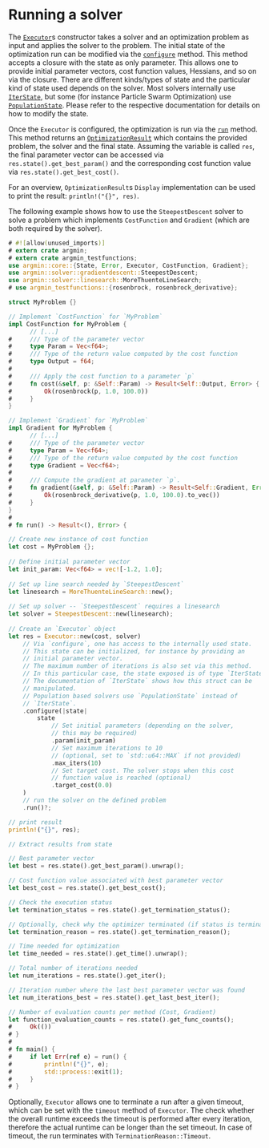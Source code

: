 # Running a solver

The [`Executor`](https://docs.rs/argmin/latest/argmin/core/struct.Executor.html)s constructor takes a solver and an optimization problem as input and applies the solver to the problem.
The initial state of the optimization run can be modified via the [`configure`](https://docs.rs/argmin/latest/argmin/core/struct.Executor.html#method.configure) method.
This method accepts a closure with the state as only parameter.
This allows one to provide initial parameter vectors, cost function values, Hessians, and so on via the closure.
There are different kinds/types of state and the particular kind of state used depends on the solver.
Most solvers internally use [`IterState`](https://docs.rs/argmin/latest/argmin/core/struct.IterState.html), but some (for instance Particle Swarm Optimization) use [`PopulationState`](https://docs.rs/argmin/latest/argmin/core/struct.PopulationState.html).
Please refer to the respective documentation for details on how to modify the state.

Once the `Executor` is configured, the optimization is run via the [`run`](https://docs.rs/argmin/latest/argmin/core/struct.Executor.html#method.run) method.
This method returns an [`OptimizationResult`](https://docs.rs/argmin/latest/argmin/core/struct.OptimizationResult.html) which contains the provided problem, the solver and the final state. 
Assuming the variable is called `res`, the final parameter vector can be accessed via `res.state().get_best_param()` and the corresponding cost function value via `res.state().get_best_cost()`.

For an overview, `OptimizationResult`s `Display` implementation can be used to print the result: `println!("{}", res)`.

The following example shows how to use the `SteepestDescent` solver to solve a problem which implements `CostFunction` and `Gradient` (which are both required by the solver).

```rust
# #![allow(unused_imports)]
# extern crate argmin;
# extern crate argmin_testfunctions;
use argmin::core::{State, Error, Executor, CostFunction, Gradient};
use argmin::solver::gradientdescent::SteepestDescent;
use argmin::solver::linesearch::MoreThuenteLineSearch;
# use argmin_testfunctions::{rosenbrock, rosenbrock_derivative};

struct MyProblem {}

// Implement `CostFunction` for `MyProblem`
impl CostFunction for MyProblem {
      // [...]
#     /// Type of the parameter vector
#     type Param = Vec<f64>;
#     /// Type of the return value computed by the cost function
#     type Output = f64;
#
#     /// Apply the cost function to a parameter `p`
#     fn cost(&self, p: &Self::Param) -> Result<Self::Output, Error> {
#         Ok(rosenbrock(p, 1.0, 100.0))
#     }
}

// Implement `Gradient` for `MyProblem`
impl Gradient for MyProblem {
      // [...]
#     /// Type of the parameter vector
#     type Param = Vec<f64>;
#     /// Type of the return value computed by the cost function
#     type Gradient = Vec<f64>;
#
#     /// Compute the gradient at parameter `p`.
#     fn gradient(&self, p: &Self::Param) -> Result<Self::Gradient, Error> {
#         Ok(rosenbrock_derivative(p, 1.0, 100.0).to_vec())
#     }
}
#
# fn run() -> Result<(), Error> {

// Create new instance of cost function
let cost = MyProblem {};
 
// Define initial parameter vector
let init_param: Vec<f64> = vec![-1.2, 1.0];
 
// Set up line search needed by `SteepestDescent`
let linesearch = MoreThuenteLineSearch::new();
 
// Set up solver -- `SteepestDescent` requires a linesearch
let solver = SteepestDescent::new(linesearch);
 
// Create an `Executor` object 
let res = Executor::new(cost, solver)
    // Via `configure`, one has access to the internally used state.
    // This state can be initialized, for instance by providing an
    // initial parameter vector.
    // The maximum number of iterations is also set via this method.
    // In this particular case, the state exposed is of type `IterState`.
    // The documentation of `IterState` shows how this struct can be
    // manipulated.
    // Population based solvers use `PopulationState` instead of 
    // `IterState`.
    .configure(|state|
        state
            // Set initial parameters (depending on the solver,
            // this may be required)
            .param(init_param)
            // Set maximum iterations to 10
            // (optional, set to `std::u64::MAX` if not provided)
            .max_iters(10)
            // Set target cost. The solver stops when this cost
            // function value is reached (optional)
            .target_cost(0.0)
    )
    // run the solver on the defined problem
    .run()?;

// print result
println!("{}", res);

// Extract results from state

// Best parameter vector
let best = res.state().get_best_param().unwrap();

// Cost function value associated with best parameter vector
let best_cost = res.state().get_best_cost();

// Check the execution status
let termination_status = res.state().get_termination_status();

// Optionally, check why the optimizer terminated (if status is terminated) 
let termination_reason = res.state().get_termination_reason();

// Time needed for optimization
let time_needed = res.state().get_time().unwrap();

// Total number of iterations needed
let num_iterations = res.state().get_iter();

// Iteration number where the last best parameter vector was found
let num_iterations_best = res.state().get_last_best_iter();

// Number of evaluation counts per method (Cost, Gradient)
let function_evaluation_counts = res.state().get_func_counts();
#     Ok(())
# }
#
# fn main() {
#     if let Err(ref e) = run() {
#         println!("{}", e);
#         std::process::exit(1);
#     }
# }
```

Optionally, `Executor` allows one to terminate a run after a given timeout, which can be set with the `timeout` method of `Executor`. 
The check whether the overall runtime exceeds the timeout is performed after every iteration, therefore the actual runtime can be longer than the set timeout.
In case of timeout, the run terminates with `TerminationReason::Timeout`.
